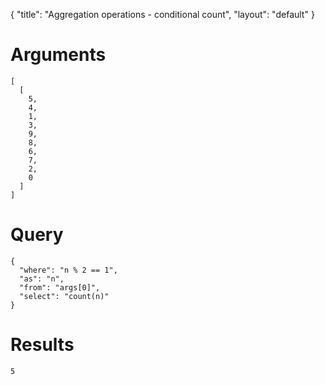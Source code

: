 {
	"title": "Aggregation operations - conditional count",
	"layout": "default"
}
# Arguments
	[
	  [
	    5, 
	    4, 
	    1, 
	    3, 
	    9, 
	    8, 
	    6, 
	    7, 
	    2, 
	    0
	  ]
	]
# Query
	{
	  "where": "n % 2 == 1", 
	  "as": "n", 
	  "from": "args[0]", 
	  "select": "count(n)"
	}
# Results
	5
